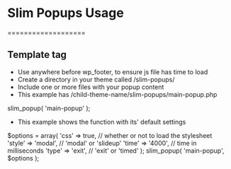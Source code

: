 # Slim Popups Usage
===================

## Template tag
* Use anywhere before wp_footer, to ensure js file has time to load
* Create a directory in your theme called /slim-popups/
* Include one or more files with your popup content
* This example has /child-theme-name/slim-popups/main-popup.php

slim_popup( 'main-popup' );

* This example shows the function with its' default settings

$options = array(
	'css'  			=> true, 	// whether or not to load the stylesheet
	'style'			=> 'modal', // 'modal' or 'slideup'
	'time'			=> '4000',  // time in milliseconds
	'type' 			=> 'exit',  // 'exit' or 'timed'
);
slim_popup( 'main-popup', $options );
